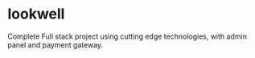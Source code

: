 # lookwell
Complete Full stack project using cutting edge technologies, with admin panel and payment gateway.
